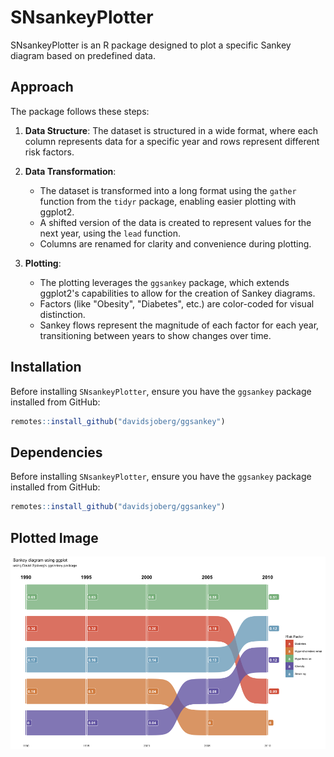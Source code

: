 # SNsankeyPlotter

SNsankeyPlotter is an R package designed to plot a specific Sankey diagram based on predefined data.

## Approach

The package follows these steps:

1. **Data Structure**: The dataset is structured in a wide format, where each column represents data for a specific year and rows represent different risk factors.

2. **Data Transformation**: 
   - The dataset is transformed into a long format using the `gather` function from the `tidyr` package, enabling easier plotting with ggplot2.
   - A shifted version of the data is created to represent values for the next year, using the `lead` function.
   - Columns are renamed for clarity and convenience during plotting.

3. **Plotting**:
   - The plotting leverages the `ggsankey` package, which extends ggplot2's capabilities to allow for the creation of Sankey diagrams.
   - Factors (like "Obesity", "Diabetes", etc.) are color-coded for visual distinction.
   - Sankey flows represent the magnitude of each factor for each year, transitioning between years to show changes over time.

## Installation

Before installing `SNsankeyPlotter`, ensure you have the `ggsankey` package installed from GitHub:

```R
remotes::install_github("davidsjoberg/ggsankey")
```

## Dependencies

Before installing `SNsankeyPlotter`, ensure you have the `ggsankey` package installed from GitHub:

```R
remotes::install_github("davidsjoberg/ggsankey")
```

## Plotted Image

![Sankey Diagram](Sankey_plot.png)
